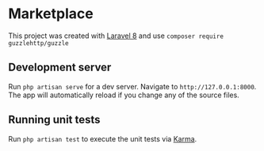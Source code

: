 # Marketplace

This project was created with [Laravel 8](https://laravel.com/docs/8.x) and use `composer require guzzlehttp/guzzle`

## Development server

Run `php artisan serve` for a dev server. Navigate to `http://127.0.0.1:8000`. The app will automatically reload if you change any of the source files.


## Running unit tests

Run `php artisan test` to execute the unit tests via [Karma](https://karma-runner.github.io).
